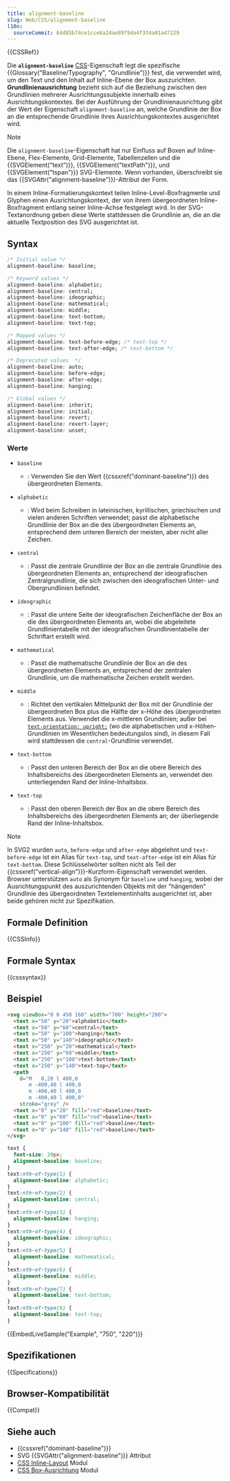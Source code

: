 ```yaml
---
title: alignment-baseline
slug: Web/CSS/alignment-baseline
l10n:
  sourceCommit: 64d85b74ce1cce6a24ae8979da4f3f4a01a47229
---
```


{{CSSRef}}

Die **`alignment-baseline`** [CSS](/de/docs/Web/CSS)-Eigenschaft legt die spezifische {{Glossary("Baseline/Typography", "Grundlinie")}} fest, die verwendet wird, um den Text und den Inhalt auf Inline-Ebene der Box auszurichten. **Grundlinienausrichtung** bezieht sich auf die Beziehung zwischen den Grundlinien mehrerer Ausrichtungssubjekte innerhalb eines Ausrichtungskontextes. Bei der Ausführung der Grundlinienausrichtung gibt der Wert der Eigenschaft `alignment-baseline` an, welche Grundlinie der Box an die entsprechende Grundlinie ihres Ausrichtungskontextes ausgerichtet wird.

> [!NOTE]
> Die `alignment-baseline`-Eigenschaft hat nur Einfluss auf Boxen auf Inline-Ebene, Flex-Elemente, Grid-Elemente, Tabellenzellen und die {{SVGElement("text")}}, {{SVGElement("textPath")}}, und {{SVGElement("tspan")}} SVG-Elemente. Wenn vorhanden, überschreibt sie das {{SVGAttr("alignment-baseline")}}-Attribut der Form.

In einem Inline-Formatierungskontext teilen Inline-Level-Boxfragmente und Glyphen einen Ausrichtungskontext, der von ihrem übergeordneten Inline-Boxfragment entlang seiner Inline-Achse festgelegt wird. In der SVG-Textanordnung geben diese Werte stattdessen die Grundlinie an, die an die aktuelle Textposition des SVG ausgerichtet ist.

## Syntax

```css
/* Initial value */
alignment-baseline: baseline;

/* Keyword values */
alignment-baseline: alphabetic;
alignment-baseline: central;
alignment-baseline: ideographic;
alignment-baseline: mathematical;
alignment-baseline: middle;
alignment-baseline: text-bottom;
alignment-baseline: text-top;

/* Mapped values */
alignment-baseline: text-before-edge; /* text-top */
alignment-baseline: text-after-edge; /* text-bottom */

/* Deprecated values  */
alignment-baseline: auto;
alignment-baseline: before-edge;
alignment-baseline: after-edge;
alignment-baseline: hanging;

/* Global values */
alignment-baseline: inherit;
alignment-baseline: initial;
alignment-baseline: revert;
alignment-baseline: revert-layer;
alignment-baseline: unset;
```

### Werte

- `baseline`

  - : Verwenden Sie den Wert {{cssxref("dominant-baseline")}} des übergeordneten Elements.

- `alphabetic`

  - : Wird beim Schreiben in lateinischen, kyrillischen, griechischen und vielen anderen Schriften verwendet; passt die alphabetische Grundlinie der Box an die des übergeordneten Elements an, entsprechend dem unteren Bereich der meisten, aber nicht aller Zeichen.

- `central`

  - : Passt die zentrale Grundlinie der Box an die zentrale Grundlinie des übergeordneten Elements an, entsprechend der ideografischen Zentralgrundlinie, die sich zwischen den ideografischen Unter- und Obergrundlinien befindet.

- `ideographic`

  - : Passt die untere Seite der ideografischen Zeichenfläche der Box an die des übergeordneten Elements an, wobei die abgeleitete Grundlinientabelle mit der ideografischen Grundlinientabelle der Schriftart erstellt wird.

- `mathematical`

  - : Passt die mathematische Grundlinie der Box an die des übergeordneten Elements an, entsprechend der zentralen Grundlinie, um die mathematische Zeichen erstellt werden.

- `middle`

  - : Richtet den vertikalen Mittelpunkt der Box mit der Grundlinie der übergeordneten Box plus die Hälfte der x-Höhe des übergeordneten Elements aus. Verwendet die x-mittleren Grundlinien; außer bei [`text-orientation: upright;`](/de/docs/Web/CSS/text-orientation) (wo die alphabetischen und x-Höhen-Grundlinien im Wesentlichen bedeutungslos sind), in diesem Fall wird stattdessen die `central`-Grundlinie verwendet.

- `text-bottom`

  - : Passt den unteren Bereich der Box an die obere Bereich des Inhaltsbereichs des übergeordneten Elements an, verwendet den unterliegenden Rand der Inline-Inhaltsbox.

- `text-top`
  - : Passt den oberen Bereich der Box an die obere Bereich des Inhaltsbereichs des übergeordneten Elements an; der überliegende Rand der Inline-Inhaltsbox.

> [!NOTE]
> In SVG2 wurden `auto`, `before-edge` und `after-edge` abgelehnt und `text-before-edge` ist ein Alias für `text-top`, und `text-after-edge` ist ein Alias für `text-bottom`. Diese Schlüsselwörter sollten nicht als Teil der {{cssxref("vertical-align")}}-Kurzform-Eigenschaft verwendet werden. Browser unterstützen `auto` als Synonym für `baseline` und `hanging`, wobei der Ausrichtungspunkt des auszurichtenden Objekts mit der "hängenden" Grundlinie des übergeordneten Textelementinhalts ausgerichtet ist, aber beide gehören nicht zur Spezifikation.

## Formale Definition

{{CSSInfo}}

## Formale Syntax

{{csssyntax}}

## Beispiel

```html
<svg viewBox="0 0 450 160" width="700" height="200">
  <text x="50" y="20">alphabetic</text>
  <text x="50" y="60">central</text>
  <text x="50" y="100">hanging</text>
  <text x="50" y="140">ideographic</text>
  <text x="250" y="20">mathematical</text>
  <text x="250" y="60">middle</text>
  <text x="250" y="100">text-bottom</text>
  <text x="250" y="140">text-top</text>
  <path
    d="M   0,20 l 400,0
       m -400,40 l 400,0
       m -400,40 l 400,0
       m -400,40 l 400,0"
    stroke="grey" />
  <text x="0" y="20" fill="red">baseline</text>
  <text x="0" y="60" fill="red">baseline</text>
  <text x="0" y="100" fill="red">baseline</text>
  <text x="0" y="140" fill="red">baseline</text>
</svg>
```

```css
text {
  font-size: 20px;
  alignment-baseline: baseline;
}
text:nth-of-type(1) {
  alignment-baseline: alphabetic;
}
text:nth-of-type(2) {
  alignment-baseline: central;
}
text:nth-of-type(3) {
  alignment-baseline: hanging;
}
text:nth-of-type(4) {
  alignment-baseline: ideographic;
}
text:nth-of-type(5) {
  alignment-baseline: mathematical;
}
text:nth-of-type(6) {
  alignment-baseline: middle;
}
text:nth-of-type(7) {
  alignment-baseline: text-bottom;
}
text:nth-of-type(8) {
  alignment-baseline: text-top;
}
```

{{EmbedLiveSample("Example", "750", "220")}}

## Spezifikationen

{{Specifications}}

## Browser-Kompatibilität

{{Compat}}

## Siehe auch

- {{cssxref("dominant-baseline")}}
- SVG {{SVGAttr("alignment-baseline")}} Attribut
- [CSS Inline-Layout](/de/docs/Web/CSS/CSS_inline_layout) Modul
- [CSS Box-Ausrichtung](/de/docs/Web/CSS/CSS_box_alignment) Modul
